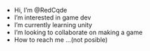- Hi, I’m @RedCqde
- I’m interested in game dev
- I’m currently learning unity
- I’m looking to collaborate on making a game
- How to reach me ...(not posible)
